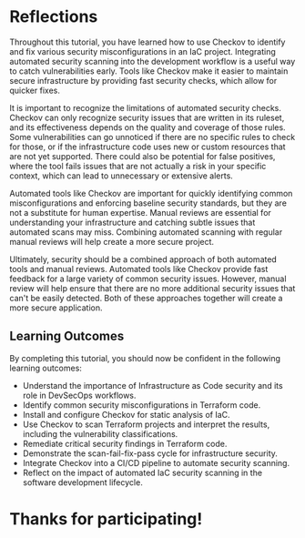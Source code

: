 # Reflections

Throughout this tutorial, you have learned how to use Checkov to identify and fix various security misconfigurations in an IaC project. Integrating automated security scanning into the development workflow is a useful way to catch vulnerabilities early. Tools like Checkov make it easier to maintain secure infrastructure by providing fast security checks, which allow for quicker fixes. 

It is important to recognize the limitations of automated security checks. Checkov can only recognize security issues that are written in its ruleset, and its effectiveness depends on the quality and coverage of those rules. Some vulnerabilities can go unnoticed if there are no specific rules to check for those, or if the infrastructure code uses new or custom resources that are not yet supported. There could also be potential for false positives, where the tool fails issues that are not actually a risk in your specific context, which can lead to unnecessary or extensive alerts. 

Automated tools like Checkov are important for quickly identifying common misconfigurations and enforcing baseline security standards, but they are not a substitute for human expertise. Manual reviews are essential for understanding your infrastructure and catching subtle issues that automated scans may miss. Combining automated scanning with regular manual reviews will help create a more secure project. 

Ultimately, security should be a combined approach of both automated tools and manual reviews. Automated tools like Checkov provide fast feedback for a large variety of common security issues. However, manual review will help ensure that there are no more additional security issues that can't be easily detected. Both of these approaches together will create a more secure application. 

## Learning Outcomes
By completing this tutorial, you should now be confident in the following learning outcomes:

- Understand the importance of Infrastructure as Code security and its role in DevSecOps workflows.
- Identify common security misconfigurations in Terraform code.
- Install and configure Checkov for static analysis of IaC.
- Use Checkov to scan Terraform projects and interpret the results, including the vulnerability classifications.
- Remediate critical security findings in Terraform code. 
- Demonstrate the scan-fail-fix-pass cycle for infrastructure security.
- Integrate Checkov into a CI/CD pipeline to automate security scanning. 
- Reflect on the impact of automated IaC security scanning in the software development lifecycle. 

# Thanks for participating!

